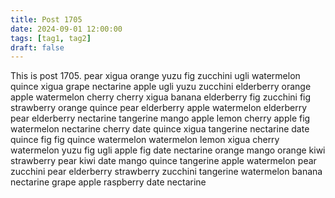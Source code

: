 ```yaml
---
title: Post 1705
date: 2024-09-01 12:00:00
tags: [tag1, tag2]
draft: false
---
```

This is post 1705.
pear
xigua
orange
yuzu
fig
zucchini
ugli
watermelon
quince
xigua
grape
nectarine
apple
ugli
yuzu
zucchini
elderberry
orange
apple
watermelon
cherry
cherry
xigua
banana
elderberry
fig
zucchini
fig
strawberry
orange
quince
pear
elderberry
apple
watermelon
elderberry
pear
elderberry
nectarine
tangerine
mango
apple
lemon
cherry
apple
fig
watermelon
nectarine
cherry
date
quince
xigua
tangerine
nectarine
date
quince
fig
fig
quince
watermelon
watermelon
lemon
xigua
cherry
watermelon
yuzu
fig
ugli
apple
fig
date
nectarine
orange
mango
orange
kiwi
strawberry
pear
kiwi
date
mango
quince
tangerine
apple
watermelon
pear
zucchini
pear
elderberry
strawberry
zucchini
tangerine
watermelon
banana
nectarine
grape
apple
raspberry
date
nectarine
